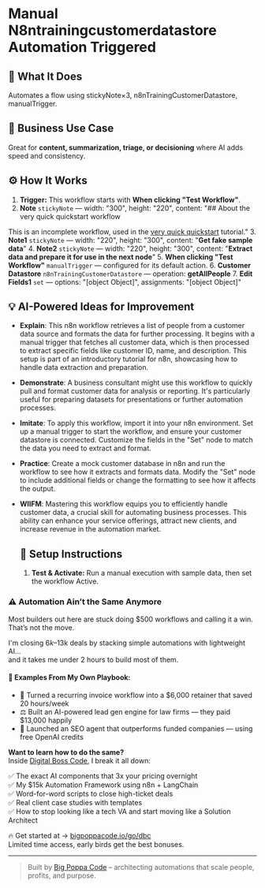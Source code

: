 # Manual N8ntrainingcustomerdatastore Automation Triggered
  ## 🚀 What It Does
  Automates a flow using stickyNote×3, n8nTrainingCustomerDatastore, manualTrigger.
  
  ## 💼 Business Use Case
  Great for **content, summarization, triage, or decisioning** where AI adds speed and consistency.
  
  ## ⚙️ How It Works
  1. **Trigger:** This workflow starts with **When clicking "Test Workflow"**.
  2. **Note** `stickyNote` — width: "300", height: "220", content: "## About the very quick quickstart workflow

This is an incomplete workflow, used in the [very quick quickstart](https://docs.n8n.io//try-it-out/quickstart/) tutorial."
3. **Note1** `stickyNote` — width: "220", height: "300", content: "**Get fake sample data**"
4. **Note2** `stickyNote` — width: "220", height: "300", content: "**Extract data and prepare it for use in the next node**"
5. **When clicking "Test Workflow"** `manualTrigger` — configured for its default action.
6. **Customer Datastore** `n8nTrainingCustomerDatastore` — operation: **getAllPeople**
7. **Edit Fields1** `set` — options: "[object Object]", assignments: "[object Object]"
  
  ## 💡 AI-Powered Ideas for Improvement
  - **Explain**: This n8n workflow retrieves a list of people from a customer data source and formats the data for further processing. It begins with a manual trigger that fetches all customer data, which is then processed to extract specific fields like customer ID, name, and description. This setup is part of an introductory tutorial for n8n, showcasing how to handle data extraction and preparation.
  
- **Demonstrate**: A business consultant might use this workflow to quickly pull and format customer data for analysis or reporting. It's particularly useful for preparing datasets for presentations or further automation processes.

- **Imitate**: To apply this workflow, import it into your n8n environment. Set up a manual trigger to start the workflow, and ensure your customer datastore is connected. Customize the fields in the "Set" node to match the data you need to extract and format.

- **Practice**: Create a mock customer database in n8n and run the workflow to see how it extracts and formats data. Modify the "Set" node to include additional fields or change the formatting to see how it affects the output.

- **WIIFM**: Mastering this workflow equips you to efficiently handle customer data, a crucial skill for automating business processes. This ability can enhance your service offerings, attract new clients, and increase revenue in the automation market.
  
  ## 🔧 Setup Instructions
  1. **Test & Activate:** Run a manual execution with sample data, then set the workflow Active.
  
### ⚠️ Automation Ain’t the Same Anymore

Most builders out here are stuck doing $500 workflows and calling it a win.  
That’s not the move.  

I'm closing $6k–$13k deals by stacking simple automations with lightweight AI...  
and it takes me under 2 hours to build most of them.

#### 🧠 Examples From My Own Playbook:
- 🔁 Turned a recurring invoice workflow into a $6,000 retainer that saved 20 hours/week  
- ⚖️ Built an AI-powered lead gen engine for law firms — they paid $13,000 happily  
- 🚀 Launched an SEO agent that outperforms funded companies — using free OpenAI credits  

**Want to learn how to do the same?**  
Inside [Digital Boss Code](https://bigpoppacode.io/go/dbc), I break it all down:

✅ The exact AI components that 3x your pricing overnight  
✅ My $15k Automation Framework using n8n + LangChain  
✅ Word-for-word scripts to close high-ticket deals  
✅ Real client case studies with templates  
✅ How to stop looking like a tech VA and start moving like a Solution Architect  

🔥 Get started at → [bigpoppacode.io/go/dbc](https://bigpoppacode.io/go/dbc)  
Limited time access, early birds get the best bonuses.

---
> Built by [Big Poppa Code](https://bigpoppacode.io) – architecting automations that scale people, profits, and purpose.
  